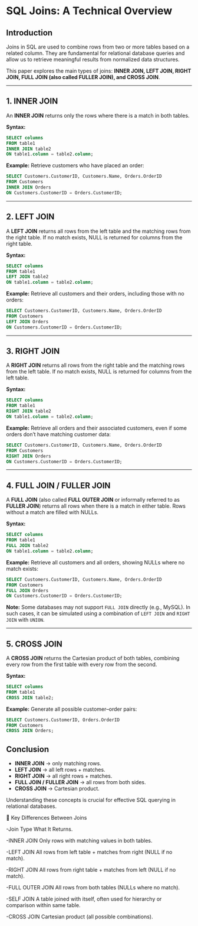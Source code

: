 
# SQL Joins: A Technical Overview

## Introduction
Joins in SQL are used to combine rows from two or more tables based on a related column. They are fundamental for relational database queries and allow us to retrieve meaningful results from normalized data structures.

This paper explores the main types of joins: **INNER JOIN, LEFT JOIN, RIGHT JOIN, FULL JOIN (also called FULLER JOIN), and CROSS JOIN**.

---

## 1. INNER JOIN
An **INNER JOIN** returns only the rows where there is a match in both tables.

**Syntax:**
```sql
SELECT columns
FROM table1
INNER JOIN table2
ON table1.column = table2.column;
```

**Example:**
Retrieve customers who have placed an order:
```sql
SELECT Customers.CustomerID, Customers.Name, Orders.OrderID
FROM Customers
INNER JOIN Orders
ON Customers.CustomerID = Orders.CustomerID;
```

---

## 2. LEFT JOIN
A **LEFT JOIN** returns all rows from the left table and the matching rows from the right table. If no match exists, NULL is returned for columns from the right table.

**Syntax:**
```sql
SELECT columns
FROM table1
LEFT JOIN table2
ON table1.column = table2.column;
```

**Example:**
Retrieve all customers and their orders, including those with no orders:
```sql
SELECT Customers.CustomerID, Customers.Name, Orders.OrderID
FROM Customers
LEFT JOIN Orders
ON Customers.CustomerID = Orders.CustomerID;
```

---

## 3. RIGHT JOIN
A **RIGHT JOIN** returns all rows from the right table and the matching rows from the left table. If no match exists, NULL is returned for columns from the left table.

**Syntax:**
```sql
SELECT columns
FROM table1
RIGHT JOIN table2
ON table1.column = table2.column;
```

**Example:**
Retrieve all orders and their associated customers, even if some orders don’t have matching customer data:
```sql
SELECT Customers.CustomerID, Customers.Name, Orders.OrderID
FROM Customers
RIGHT JOIN Orders
ON Customers.CustomerID = Orders.CustomerID;
```

---

## 4. FULL JOIN / FULLER JOIN
A **FULL JOIN** (also called **FULL OUTER JOIN** or informally referred to as **FULLER JOIN**) returns all rows when there is a match in either table. Rows without a match are filled with NULLs.

**Syntax:**
```sql
SELECT columns
FROM table1
FULL JOIN table2
ON table1.column = table2.column;
```

**Example:**
Retrieve all customers and all orders, showing NULLs where no match exists:
```sql
SELECT Customers.CustomerID, Customers.Name, Orders.OrderID
FROM Customers
FULL JOIN Orders
ON Customers.CustomerID = Orders.CustomerID;
```

**Note:** Some databases may not support `FULL JOIN` directly (e.g., MySQL). In such cases, it can be simulated using a combination of `LEFT JOIN` and `RIGHT JOIN` with `UNION`.

---

## 5. CROSS JOIN
A **CROSS JOIN** returns the Cartesian product of both tables, combining every row from the first table with every row from the second.

**Syntax:**
```sql
SELECT columns
FROM table1
CROSS JOIN table2;
```

**Example:**
Generate all possible customer–order pairs:
```sql
SELECT Customers.CustomerID, Orders.OrderID
FROM Customers
CROSS JOIN Orders;
```


## Conclusion
- **INNER JOIN** → only matching rows.  
- **LEFT JOIN** → all left rows + matches.  
- **RIGHT JOIN** → all right rows + matches.  
- **FULL JOIN / FULLER JOIN** → all rows from both sides.  
- **CROSS JOIN** → Cartesian product.

Understanding these concepts is crucial for effective SQL querying in relational databases.



🔸 Key Differences Between Joins

-Join Type	What It Returns.

-INNER JOIN	Only rows with matching values in both tables.

-LEFT JOIN	All rows from left table + matches from right (NULL if no match).

-RIGHT JOIN	All rows from right table + matches from left (NULL if no match).

-FULL OUTER JOIN	All rows from both tables (NULLs where no match).

-SELF JOIN	A table joined with itself, often used for hierarchy or comparison within same table.

-CROSS JOIN	Cartesian product (all possible combinations).